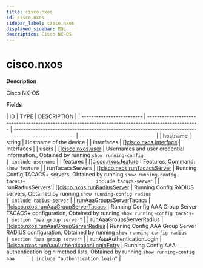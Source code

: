 ```yaml
---
title: cisco.nxos
id: cisco.nxos
sidebar_label: cisco.nxos
displayed_sidebar: MQL
description: Cisco NX-OS
---
```


# cisco.nxos

**Description**

Cisco NX-OS

**Fields**

| ID                        | TYPE                                                                                                | DESCRIPTION                                                                                             |
| ------------------------- | --------------------------------------------------------------------------------------------------- | ------------------------------------------------------------------------------------------------------- | ------------------------------- |
| hostname                  | string                                                                                              | Hostname of the device                                                                                  |
| interfaces                | &#91;&#93;[cisco.nxos.interface](cisco.nxos.interface.md)                                           | Interfaces                                                                                              |
| users                     | &#91;&#93;[cisco.nxos.user](cisco.nxos.user.md)                                                     | Usernames and user credential information., Obtained by running `show running-config                    | include username`               |
| features                  | &#91;&#93;[cisco.nxos.feature](cisco.nxos.feature.md)                                               | Features, Command: `show feature`                                                                       |
| runTacacsServers          | &#91;&#93;[cisco.nxos.runTacacsServer](cisco.nxos.runtacacsserver.md)                               | Running Config TACACS+ servers, Obtained by running `show running-config tacacs+                        | include tacacs-server`          |
| runRadiusServers          | &#91;&#93;[cisco.nxos.runRadiusServer](cisco.nxos.runradiusserver.md)                               | Running Config RADIUS servers, Obtained by running `show running-config radius                          | include radius-server`          |
| runAaaGroupsServerTacacs  | &#91;&#93;[cisco.nxos.runAaaGroupServerTacacs](cisco.nxos.runaaagroupservertacacs.md)               | Running Config AAA Group Server TACACS+ configuration, Obtained by running `show running-config tacacs+ | section "aaa group server"`     |
| runAaaGroupsServerRadius  | &#91;&#93;[cisco.nxos.runAaaGroupServerRadius](cisco.nxos.runaaagroupserverradius.md)               | Running Config AAA Group Server RADIUS configuration, Obtained by running `show running-config radius   | section "aaa group server"`     |
| runAaaAuthenticationLogin | &#91;&#93;[cisco.nxos.runAaaAuthenticationLoginEntry](cisco.nxos.runaaaauthenticationloginentry.md) | Running Config AAA authentication login method lists, Obtained by running `show running-config aaa      | include "authentication login"` |
